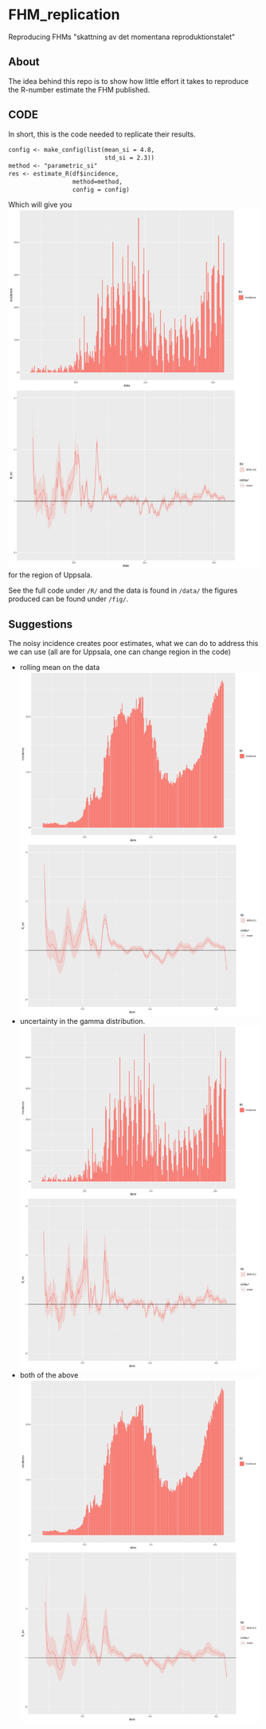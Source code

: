 # FHM_replication
 Reproducing FHMs "skattning av det momentana reproduktionstalet"

##  About
The idea behind this repo is to show how little effort it takes to reproduce the R-number estimate the FHM published.

## CODE
In short, this is the code needed to replicate their results.
```
config <- make_config(list(mean_si = 4.8,
                           std_si = 2.3))
method <- "parametric_si"
res <- estimate_R(df$incidence,
                  method=method,
                  config = config)
 ```

Which will give you
![FHM replicate](/fig/FHM.png "FHM replicate")
for the region of Uppsala.

See the full code under `/R/` and the data is found in `/data/` the
figures produced can be found under `/fig/`.

## Suggestions
The noisy incidence creates poor estimates, what we can do to address
this we can use (all are for Uppsala, one can change region in the code)
* rolling mean on the data
![Rolling mean](/fig/FHM_roll.png "Rolling mean")
* uncertainty in the gamma distribution.
![Uncertainty in parameters](/fig/FHM_uc.png "uc in param")
* both of the above
![rolling, and uncertainty in parameters](/fig/FHM_uc_roll.png "roll and uc in param")
